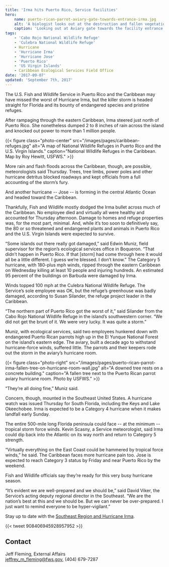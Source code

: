```yaml
---
title: 'Irma hits Puerto Rico, Service facilities'
hero:
    name: puerto-rican-parrot-aviary-gate-towards-entrance-irma.jpg
    alt: 'A biologist looks out at the destruction and fallen vegetation outside the gate of the aviary.'
    caption: 'Looking out at Aviary gate towards the facility entrance. Photo by USFWS.'
tags:
    - 'Cabo Rojo National Wildlife Refuge'
    - 'Culebra National Wildlife Refuge'
    - Hurricane
    - 'Hurricane Irma'
    - 'Hurricane Jose'
    - 'Puerto Rico'
    - 'US Virgin Islands'
    - Caribbean Ecological Services Field Office
date: '2017-09-07'
updated: 'September 7th, 2017'
---
```


The U.S. Fish and Wildlife Service in Puerto Rico and the Caribbean may have missed the worst of Hurricane Irma, but the killer storm is headed straight for Florida and its bounty of endangered species and pristine refuges.

After rampaging through the eastern Caribbean, Irma steered just north of Puerto Rico. She nonetheless dumped 2 to 8 inches of rain across the island and knocked out power to more than 1 million people. 

{{< figure class="photo-center" src="/images/pages/caribbean-refuges.jpg" alt="A map of National Wildlife Refuges in Puerto Rico and the U.S. Virgin Islands." caption="National Wildlife Refuges in the Caribbean. Map by Roy Hewitt, USFWS." >}}

More rain and flash floods across the Caribbean, though, are possible, meteorologists said Thursday. Trees, tree limbs, power poles and other hurricane detritus blocked roadways and kept officials from a full accounting of the storm’s fury.

And another hurricane -- Jose -- is forming in the central Atlantic Ocean and headed toward the Caribbean.

Thankfully, Fish and Wildlife mostly dodged the Irma bullet across much of the Caribbean. No employee died and virtually all were healthy and accounted for Thursday afternoon. Damage to homes and refuge properties was, for the most part, minimal. And, while it’s too soon to definitively say, the 80 or so threatened and endangered plants and animals in Puerto Rico and the U.S. Virgin Islands were expected to survive. 

“Some islands out there really got damaged,” said Edwin Muniz, field supervisor for the region’s ecological services office in Boqueron. “That didn’t happen in Puerto Rico. If that [storm] had come through here it would all be a little different. I guess we’re blessed. I don’t know.”
The Category 5 hurricane, with 180-plus mph winds, ripped through the eastern Caribbean on Wednesday killing at least 10 people and injuring hundreds. An estimated 95 percent of the buildings on Barbuda were damaged by Irma.

Winds topped 100 mph at the Culebra National Wildlife Refuge. The Service’s sole employee was OK, but the refuge’s greenhouse was badly damaged, according to Susan Silander, the refuge project leader in the Caribbean. 

“The northern part of Puerto Rico got the worst of it,” said Silander from the Cabo Rojo National Wildlife Refuge in the island’s southwestern corner. “We did not get the brunt of it. We were very lucky. It was quite a storm.” 

Muniz, with ecological services, said two employees hunkered down with endangered Puerto Rican parrots high up in the El Yunque National Forest on the island’s eastern edge. The aviary, built a decade ago to withstand hurricane-force winds, suffered little. The parrots and their keepers rode out the storm in the aviary’s hurricane room. 

{{< figure class="photo-right" src="/images/pages/puerto-rican-parrot-irma-fallen-tree-on-hurricane-room-wall.jpg" alt="A downed tree rests on a concrete building." caption="A fallen tree next to the Puerto Rican parrot aviary hurricane room. Photo by USFWS." >}}

“They’re all doing fine,” Muniz said.

Concern, though, mounted in the Southeast United States. A hurricane watch was issued Thursday for South Florida, including the Keys and Lake Okeechobee. Irma is expected to be a Category 4 hurricane when it makes landfall early Sunday. 

The entire 500-mile long Florida peninsula could face -- at the minimum -- tropical storm force winds. Kevin Scasny, a Service meteorologist, said Irma could dip back into the Atlantic on its way north and return to Category 5 strength.

“Virtually everything on the East Coast could be hammered by tropical force winds,” he said.
The Caribbean faces more hurricane pain too. Jose is expected to reach Category 3 status by Friday and near Puerto Rico by the weekend.

Fish and Wildlife officials say they’re ready for this very busy hurricane season.

“It’s evident we are well-prepared and we should be,” said David Viker, the Service’s acting deputy regional director in the Southeast. “We are the nation’s best at this and we should be. But we can never be over-prepared. I just want to remind everyone to be hyper-vigilant.”

Stay up to date with the [Southeast Region and Hurricane Irma](/tags/hurricane-irma).

{{< tweet 908406945928957952 >}}

## Contact

Jeff Fleming, External Affairs  
[jeffrey_m_fleming@fws.gov](mailto:jeffrey_m_fleming@fws.gov ), (404) 679-7287
